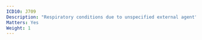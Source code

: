 ```yaml
---
ICD10: J709
Description: "Respiratory conditions due to unspecified external agent"
Matters: Yes
Weight: 1
---
```



